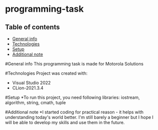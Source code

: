 # programming-task
## Table of contents
* [General info](#general-info)
* [Technologies](#technologies)
* [Setup](#setup)
* [Additional note](#additional-note)

#General info
This programming task is made for Motorola Solutions

#Technologies
Project was created with:
* Visual Studio 2022
* CLion-2021.3.4

#Setup
*To run this project, you need following libraries: iostream, algorithm, string, cmath, tuple
  
  #Additional note
  *I started coding for practical reason - it helps with understanding today's world better. I'm still barely a beginner but I hope I will be able to develop my skills and use them in the future. 
